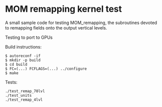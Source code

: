MOM remapping kernel test
=========================

A small sample code for testing MOM_remapping, the subroutines devoted to
remapping fields onto the output vertical levels.

Testing to port to GPUs

Build instructions:
```
$ autoreconf -if
$ mkdir -p build
$ cd build
$ FC=(...) FCFLAGS=(...) ../configure
$ make
```

Tests:
```
./test_remap_70lvl
./test_units
./test_remap_4lvl
```
